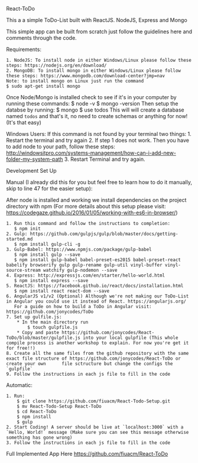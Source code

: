 React-ToDo

This a a simple ToDo-List built with ReactJS. NodeJS, Express and Mongo

This simple app can be built from scratch just follow the guidelines here and comments through the code.


  Requirements:
  
    1. NodeJS: To install node in either Windows/Linux please follow these steps: https://nodejs.org/en/download/
    2. MongoDB: To install mongo in either Windows/Linux please follow these steps: https://www.mongodb.com/download-center?jmp=nav
    Note: to install mongo on Linux just run the command
    $ sudo apt-get install mongo
  
  Once Node/Mongo is installed check to see if it's in your computer by running these commands:
    $ node -v
    $ mongo -version
  Then setup the databse by running:
    $ mongo 
    $ use todos
  This will will create a database named `todos` and that's it, no need to create schemas or anything for now! (It's that easy)
  
  Windows Users: If this command is not found by your terminal two things:
    1. Restart the terminal and try again
    2. If step 1 does not work. Then you have to add node to your path, follow these steps: http://windowsitpro.com/systems-management/how-can-i-add-new-folder-my-system-path
    3. Restart Terminal and try again.


Development Set Up

Manual (I already did this for you but feel free to learn how to do it manually, skip to line 47 for the easier setup):

  After node is installed and working we install dependencies on the project directory with npm (For more details about this setup please visit: https://codegaze.github.io/2016/01/05/working-with-es6-in-browser/)

    1. Run this command and follow the instructions to completion:
       $ npm init
    2. Gulp: https://github.com/gulpjs/gulp/blob/master/docs/getting-started.md
       $ npm install gulp-cli -g
    3. Gulp-Babel: https://www.npmjs.com/package/gulp-babel
       $ npm install gulp --save   
       $ npm install gulp-babel babel-preset-es2015 babel-preset-react babelify browserify gulp gulp-rename gulp-util vinyl-buffer vinyl-source-stream watchify gulp-nodemon --save
    4. Express: http://expressjs.com/en/starter/hello-world.html
       $ npm install express --save
    5. ReactJS: https://facebook.github.io/react/docs/installation.html
       $ npm install react react-dom --save
    6. AngularJS v1/v2 (Optional) Although we're not making our ToDo-List in Angular you could use it instead of React. https://angularjs.org/
       For a guide on how to build a ToDo in Angular visit: https://github.com/jonycodes/ToDo   
    7. Set up gulfile.js:
        * In the main directory run
            $ touch gulpfile.js
        * Copy and paste https://github.com/jonycodes/React-ToDo/blob/master/gulpfile.js into your local gulpfile (This whole compile process is another workshop to explain. For now you're get it for free!!)
    8. Create all the same files from the github repository with the same exact file structure of https://github.com/jonycodes/React-ToDo or create your own      file sctructure but change the configs the `gulpfile`
    9. Follow the instructions in each js file to fill in the code

Automatic:

    1. Run:
        $ git clone https://github.com/fiuacm/React-Todo-Setup.git
        $ mv React-Todo-Setup React-ToDo
        $ cd React-ToDo
        $ npm install
        $ gulp
    2. Start Coding! A server should be live at `localhost:3000` with a `Hello, World!` message (Make sure you can see this message otherwise something has gone wrong)  
    3. Follow the instructions in each js file to fill in the code  
    
Full Implemented App Here 
https://github.com/fiuacm/React-ToDo
